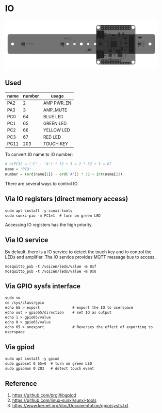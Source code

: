 # IO

![](assets/images/mic+amp.png)


## Used

| name       | number  | usage        |
|------------|---------|--------------|
| PA2        | 2       | AMP PWR_EN   |
| PA3        | 3       | AMP_MUTE     |
| PC0        | 64      | BLUE LED     |
| PC1        | 65      | GREEN LED    |
| PC2        | 66      | YELLOW LED   |
| PC3        | 67      | RED LED      |
| PG11       | 203     | TOUCH KEY    |

To convert IO name to IO number:

```python
# n(PC3) = ('C' - 'A') * 32 + 3 = 2 * 32 + 3 = 67
name = 'PC3'
number = (ord(name[1]) - ord('A')) * 32 + int(name[2])
```

There are several ways to control IO.

## Via IO registers (direct memory access)
```shell
sudo apt install -y sunxi-tools
sudo sunxi-pio -m PC1=1  # turn on green LED
```

Accessing IO registers has the high priority.

## Via IO service
By default, there is a IO service to detect the touch key and to control the LEDs and amplifier. The IO service provides MQTT message bus to access.

```
mosquitto_pub -t /voicen/leds/value -m 0xf
mosquitto_pub -t /voicen/leds/value -m 0x0
```


## Via GPIO sysfs interface

```shell
sudo su
cd /sys/class/gpio
echo 65 > export               # export the IO to userspace
echo out > gpio65/direction    # set IO as output
echo 1 > gpio65/value
echo 0 > gpio65/value
echo 65 > unexport             # Reverses the effect of exporting to userspace
```


## Via gpiod

```shell
sudo apt install -y gpiod
sudo gpioset 0 65=0  # turn on green LED
sudo gpiomon 0 203   # detect touch event 
```



## Reference
1. https://github.com/brgl/libgpiod
2. https://github.com/linux-sunxi/sunxi-tools
3. https://www.kernel.org/doc/Documentation/gpio/sysfs.txt

   

